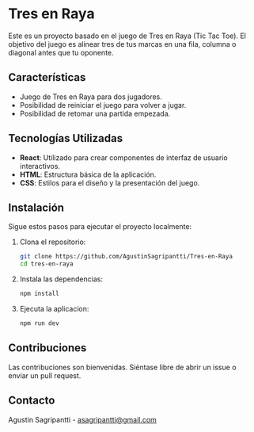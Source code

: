 # Tres en Raya
Este es un proyecto basado en el juego de Tres en Raya (Tic Tac Toe). El objetivo del juego es alinear tres de tus marcas en una fila, columna o diagonal antes que tu oponente.

## Características
- Juego de Tres en Raya para dos jugadores.
- Posibilidad de reiniciar el juego para volver a jugar.
- Posibilidad de retomar una partida empezada.

## Tecnologías Utilizadas
- **React**: Utilizado para crear componentes de interfaz de usuario interactivos.
- **HTML**: Estructura básica de la aplicación.
- **CSS**: Estilos para el diseño y la presentación del juego.

## Instalación
Sigue estos pasos para ejecutar el proyecto localmente:

1. Clona el repositorio:
   ```bash
   git clone https://github.com/AgustinSagripantti/Tres-en-Raya
   cd tres-en-raya
2. Instala las dependencias:
   ```bash
   npm install
3. Ejecuta la aplicacion:
   ```bash
   npm run dev

## Contribuciones
Las contribuciones son bienvenidas. Siéntase libre de abrir un issue o enviar un pull request.

## Contacto
Agustin Sagripantti - asagripantti@gmail.com
